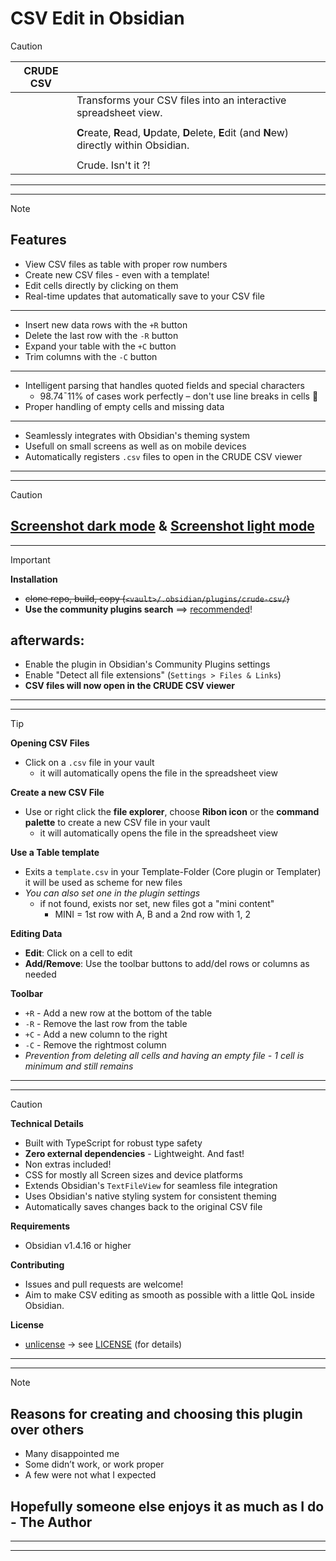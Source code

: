 # CSV Edit in Obsidian

> [!CAUTION]
> 
> | CRUDE CSV |                                                                                                |
> | --------- | ---------------------------------------------------------------------------------------------- |
> |           | Transforms your CSV files into an interactive spreadsheet view.                                |
> |           |                                                                                                |
> |           | **C**reate, **R**ead, **U**pdate, **D**elete, **E**dit (and **N**ew) directly within Obsidian. |
> |           |                                                                                                |
> |           | Crude. Isn't it ?!                                                                             |
> 
> ---
---

> [!NOTE]
> 
> ## Features
> 
> - View CSV files as table with proper row numbers
> - Create new CSV files - even with a template!
> - Edit cells directly by clicking on them
> - Real-time updates that automatically save to your CSV file
> 
> ---
> 
> - Insert new data rows with the `+R` button
> - Delete the last row with the `-R` button
> - Expand your table with the `+C` button
> - Trim columns with the `-C` button
>
> ---
>
> - Intelligent parsing that handles quoted fields and special characters
> 	-  98.74ˉ11% of cases work perfectly – don't use line breaks in cells 💩
> - Proper handling of empty cells and missing data
>
> ---
>
> - Seamlessly integrates with Obsidian's theming system
> - Usefull on small screens as well as on mobile devices
> - Automatically registers `.csv` files to open in the CRUDE CSV viewer
> ---
---

> [!CAUTION]
> [Screenshot dark mode](scr_dark.png) & [Screenshot light mode](scr_light.png)
> ---
---

> [!IMPORTANT]
> **Installation**
>
> - ~~clone repo, build, copy (`<vault>/.obsidian/plugins/crude-csv/`)~~
> - **Use the community plugins search** ==> <ins>recommended</ins>!
> ## afterwards:
> 	- Enable the plugin in Obsidian's Community Plugins settings
> 	- Enable "Detect all file extensions" (`Settings > Files & Links`)
>   - **CSV files will now open in the CRUDE CSV viewer**
> ---
---

> [!TIP]
>
> **Opening CSV Files**
>
> - Click on a `.csv` file in your vault
>   - it will automatically opens the file in the spreadsheet view
>
> **Create a new CSV File**
>
> - Use or right click the **file explorer**, choose **Ribon icon** or the **command palette** to create a new CSV file in your vault
>   - it will automatically opens the file in the spreadsheet view
>
> **Use a Table template**
>
> - Exits a `template.csv` in your Template-Folder (Core plugin or Templater) it will be used as scheme for new files
> - _You can also set one in the plugin settings_
>   - if not found, exists nor set, new files got a "mini content"
>     - MINI = 1st row with A, B and a 2nd row with 1, 2
>
> **Editing Data**
>
> - **Edit**: Click on a cell to edit
> - **Add/Remove**: Use the toolbar buttons to add/del rows or columns as needed
>
> **Toolbar**
>
> - `+R` - Add a new row at the bottom of the table
> - `-R` - Remove the last row from the table
> - `+C` - Add a new column to the right
> - `-C` - Remove the rightmost column
> - _Prevention from deleting all cells and having an empty file - 1 cell is minimum and still remains_
> ---
---

> [!CAUTION]
> **Technical Details**
>
> - Built with TypeScript for robust type safety
> - **Zero external dependencies** - Lightweight. And fast!
> - Non extras included!
> - CSS for mostly all Screen sizes and device platforms
> - Extends Obsidian's `TextFileView` for seamless file integration
> - Uses Obsidian's native styling system for consistent theming
> - Automatically saves changes back to the original CSV file
>
> **Requirements**
>
> - Obsidian v1.4.16 or higher
>
> **Contributing**
>
> - Issues and pull requests are welcome!
> - Aim to make CSV editing as smooth as possible with a little QoL inside Obsidian.
>
> **License**
>
> - <ins>unlicense</ins> -> see [LICENSE](LICENSE.md) (for details)
> ---
---

> [!NOTE]
>
> ## Reasons for creating and choosing this plugin over others
>
> - Many disappointed me
> - Some didn’t work, or work proper
> - A few were not what I expected
>
> ## Hopefully someone else enjoys it as much as I do - The Author
> ---
---

